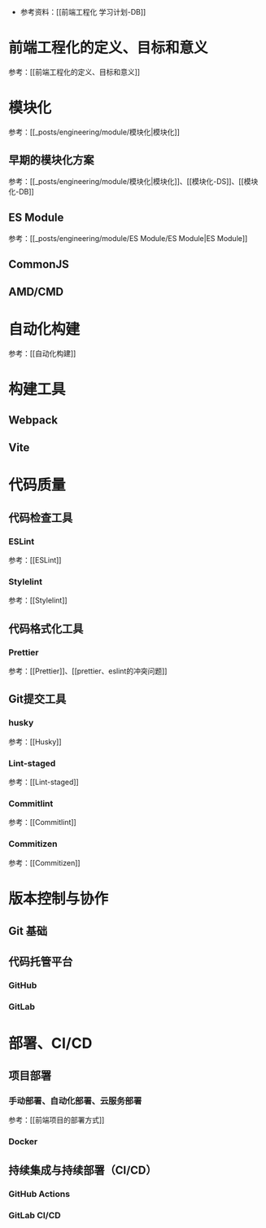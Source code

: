 - 参考资料：[[前端工程化 学习计划-DB]]

# 前端工程化的定义、目标和意义
参考：[[前端工程化的定义、目标和意义]]


# 模块化
参考：[[_posts/engineering/module/模块化|模块化]]

## 早期的模块化方案
参考：[[_posts/engineering/module/模块化|模块化]]、[[模块化-DS]]、[[模块化-DB]]
## ES Module
参考：[[_posts/engineering/module/ES Module/ES Module|ES Module]]
## CommonJS 

## AMD/CMD


# 自动化构建
参考：[[自动化构建]]

# 构建工具
## Webpack

## Vite


# 代码质量

## 代码检查工具
### ESLint
参考：[[ESLint]]
### Stylelint
参考：[[Stylelint]]

## 代码格式化工具
### Prettier
参考：[[Prettier]]、[[prettier、eslint的冲突问题]]

## Git提交工具
### husky
参考：[[Husky]]
### Lint-staged
参考：[[Lint-staged]]
### Commitlint
参考：[[Commitlint]]
### Commitizen
参考：[[Commitizen]]


# 版本控制与协作

## Git 基础

## 代码托管平台
### GitHub

### GitLab



#  部署、CI/CD
## 项目部署
### 手动部署、自动化部署、云服务部署
参考：[[前端项目的部署方式]]
### Docker

## 持续集成与持续部署（CI/CD）


### GitHub Actions

### GitLab CI/CD






